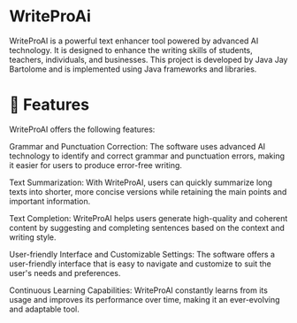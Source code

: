 # WriteProAi
WriteProAI is a powerful text enhancer tool powered by advanced AI technology. It is designed to enhance the writing skills of students, teachers, individuals, and businesses. This project is developed by Java Jay Bartolome and is implemented using Java frameworks and libraries.

# 🚀 Features
WriteProAI offers the following features:

Grammar and Punctuation Correction: The software uses advanced AI technology to identify and correct grammar and punctuation errors, making it easier for users to produce error-free writing.

Text Summarization: With WriteProAI, users can quickly summarize long texts into shorter, more concise versions while retaining the main points and important information.

Text Completion: WriteProAI helps users generate high-quality and coherent content by suggesting and completing sentences based on the context and writing style.

User-friendly Interface and Customizable Settings: The software offers a user-friendly interface that is easy to navigate and customize to suit the user's needs and preferences.

Continuous Learning Capabilities: WriteProAI constantly learns from its usage and improves its performance over time, making it an ever-evolving and adaptable tool.
